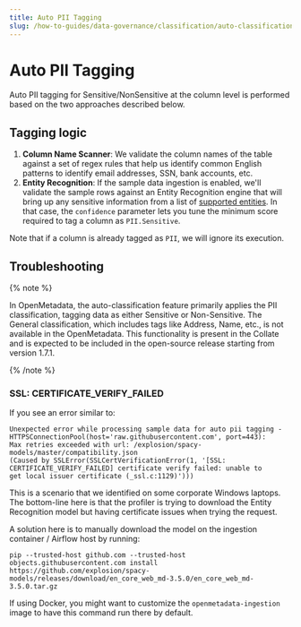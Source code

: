 ```yaml
---
title: Auto PII Tagging
slug: /how-to-guides/data-governance/classification/auto-classification/auto-pii-tagging
---
```


# Auto PII Tagging

Auto PII tagging for Sensitive/NonSensitive at the column level is performed based on the two approaches described below.

## Tagging logic

1. **Column Name Scanner**: We validate the column names of the table against a set of regex rules that help us identify
    common English patterns to identify email addresses, SSN, bank accounts, etc.
2. **Entity Recognition**: If the sample data ingestion is enabled, we'll validate the sample rows against an Entity
    Recognition engine that will bring up any sensitive information from a list of [supported entities](https://microsoft.github.io/presidio/supported_entities/).
    In that case, the `confidence` parameter lets you tune the minimum score required to tag a column as `PII.Sensitive`.

Note that if a column is already tagged as `PII`, we will ignore its execution.

## Troubleshooting

{% note %}

In OpenMetadata, the auto-classification feature primarily applies the PII classification, tagging data as either Sensitive or Non-Sensitive. The General classification, which includes tags like Address, Name, etc., is not available in the OpenMetadata. This functionality is present in the Collate and is expected to be included in the open-source release starting from version 1.7.1.

{% /note %}

### SSL: CERTIFICATE_VERIFY_FAILED

If you see an error similar to:

```
Unexpected error while processing sample data for auto pii tagging - HTTPSConnectionPool(host='raw.githubusercontent.com', port=443):
Max retries exceeded with url: /explosion/spacy-models/master/compatibility.json 
(Caused by SSLError(SSLCertVerificationError(1, '[SSL: CERTIFICATE_VERIFY_FAILED] certificate verify failed: unable to 
get local issuer certificate (_ssl.c:1129)')))
```

This is a scenario that we identified on some corporate Windows laptops. The bottom-line here is that the profiler
is trying to download the Entity Recognition model but having certificate issues when trying the request.

A solution here is to manually download the model on the ingestion container / Airflow host by running:

```
pip --trusted-host github.com --trusted-host objects.githubusercontent.com install https://github.com/explosion/spacy-models/releases/download/en_core_web_md-3.5.0/en_core_web_md-3.5.0.tar.gz
```

If using Docker, you might want to customize the `openmetadata-ingestion` image to have this command run there by default.

